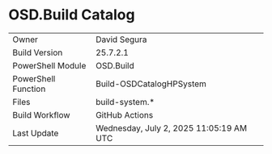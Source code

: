 ﻿# OSD.Build Catalog

| | |
|-|-|
| Owner | David Segura |
| Build Version | 25.7.2.1 |
| PowerShell Module | OSD.Build |
| PowerShell Function | Build-OSDCatalogHPSystem |
| Files | build-system.* |
| Build Workflow | GitHub Actions |
| Last Update | Wednesday, July 2, 2025 11:05:19 AM UTC |
